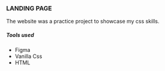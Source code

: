 ### LANDING PAGE

The website was a practice project to showcase my css skills.

##### Tools used

* Figma
* Vanilla Css
* HTML
